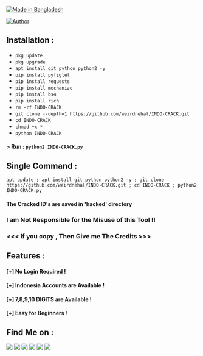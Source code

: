 <p align="left">
<a href="#"><img title="Made in Bangladesh" src="https://img.shields.io/badge/MADE%20IN-BANGLADESH-green?colorA=%23ff0000&colorB=%23017e40&style=for-the-badge"></a>
</p>

<a href="https://github.com/weirdnehal"><img title="Author" src="https://img.shields.io/badge/Author-weirdnehal-red.svg?style=for-the-badge&logo=github"></a>
</p>


## Installation :

* `pkg update`
* `pkg upgrade`
* `apt install git python python2 -y`
* `pip install pyfiglet`
* `pip install requests`
* `pip install mechanize`
* `pip install bs4`
* `pip install rich`
* `rm -rf INDO-CRACK`
* `git clone --depth=1 https://github.com/weirdnehal/INDO-CRACK.git`
* `cd INDO-CRACK`
* `chmod +x *`
* `python INDO-CRACK`

#### > Run : `python2 INDO-CRACK.py`



## Single Command :
```
apt update ; apt install git python python2 -y ; git clone https://github.com/weirdnehal/INDO-CRACK.git ; cd INDO-CRACK ; python2 INDO-CRACK.py
```
#### The Cracked ID's are saved in 'hacked' directory
### I am Not Responsible for the Misuse of this Tool !!



### <<< If you copy , Then Give me The Credits >>>

## Features :
#### [+] No Login Required !
#### [+] Indonesia Accounts are Available !
#### [+] 7,8,9,10 DIGITS are Available !
#### [+] Easy for Beginners !

## Find Me on :
<p align="left">
 <a href="https://www.instagram.com/nehalahmed.10/" target="_blank"><img src="https://img.shields.io/badge/IG-Nehal Ahmed-red?style=for-the-badge&logo=instagram"></a>
<a href="https://m.me/nehal.ahmed6" target="_blank"><img src="https://img.shields.io/badge/Chat-Messenger-blue?style=for-the-badge&logo=messenger"></a>
 <a href="https://www.linkedin.com/in/weirdnehal/" target="_blank"><img src="https://img.shields.io/badge/Linkedin-Weirdnehal-005b8e?style=for-the-badge&logo=linkedin"></a>
<a href="https://api.whatsapp.com/message/6JHYS4TKA4KWC1?autoload=1&app_absent=0" target="_blank"><img src="https://img.shields.io/badge/Whatsapp-Business-teal green, teal green dark, light green and blue?style=for-the-badge&logo=whatsapp"></a> 
<a href="https://weirdnehal.blogspot.com/" target="_blank"><img src="https://img.shields.io/badge/Blogger-weirdnehal-orange?style=for-the-badge&logo=blogger"></a>
<a href="https://github.com/weirdnehal" target="_blank"><img src="https://img.shields.io/badge/GitHub-weirdnehal-white?style=for-the-badge&logo=github"></a>
 
</p>
